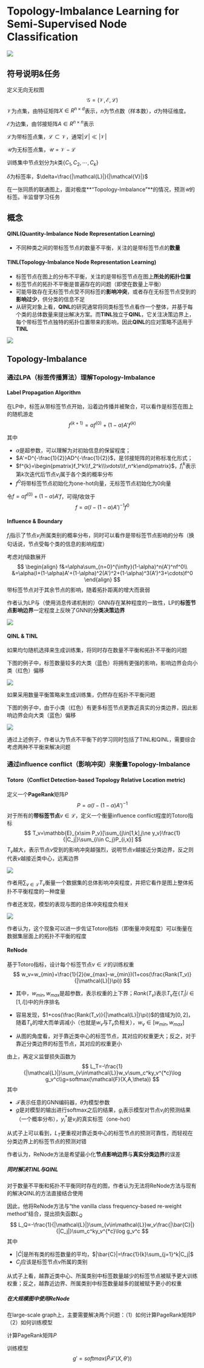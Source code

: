 # Topology-Imbalance Learning for Semi-Supervised Node Classification



![](writerInfo.png)



## 符号说明&任务



定义无向无权图
$$
\mathcal{G}=(\mathcal{V},\mathcal{E},\mathcal{L})
$$
$\mathcal{V}$为点集，由特征矩阵$X\in R^{n\times d}$表示，$n$为节点数（样本数），$d$为特征维度。

$\mathcal{E}$为边集，由邻接矩阵$A\in R^{n\times n}$表示

$\mathcal{L}$为带标签点集，$\mathcal{L}\subset\mathcal{V}$，通常$|\mathcal{L}|\ll|\mathcal{V}|$

$\mathcal{U}$为无标签点集，$\mathcal{U}=\mathcal{V}-\mathcal{L}$

训练集中节点划分为$k$类$\{C_1,C_2,\cdots,C_k\}$

$\delta$为标签率，$\delta=\frac{|\mathcal{L}|}{|\mathcal{V}|}$

在一张同质的联通图上，面对极度**“Topology-Imbalance”**的情况，预测$\mathcal{U}$的标签。半监督学习任务



## 概念



#### QINL(Quantity-Imbalance Node Representation Learning)

* 不同种类之间的带标签节点的数量不平衡，关注的是带标签节点的**数量**

#### TINL(Topology-Imbalance Node Representation Learning)

* 标签节点在图上的分布不平衡，关注的是带标签节点在图上**所处的拓扑位置**
* 标签节点的拓扑不平衡是普遍存在的问题（即使在数量上平衡）
* 可能导致存在无标签节点受不同标签的**影响冲突**，或者存在无标签节点受到的**影响过少**，供分类的信息不足
* 从研究对象上看，**QINL**的研究通常将同类标签节点看作一个整体，并基于每个类的总体数量来提出解决方案。而**TINL**独立于**QINL**，它关注决策边界上，每个带标签节点独特的拓扑位置带来的影响，因此**QINL**的应对策略不适用于**TINL**

![](image1.png)



## Topology-Imbalance



### 通过LPA（标签传播算法）理解Topology-Imbalance



#### Label Propagation Algorithm

在LP中，标签从带标签节点开始，沿着边传播并被聚合，可以看作是标签在图上的随机游走
$$
f^{(k+1)}=\alpha f^{(0)}+(1-\alpha)A'f^{(k)}
$$

其中

* $\alpha$是超参数，可以理解为对初始信息的保留程度；
* $A'=D^{-\frac{1}{2}}AD^{-\frac{1}{2}}$，是邻接矩阵的对称标准化形式；
* $f^{k}=\begin{pmatrix}f_1^k\\f_2^k\\\vdots\\f_n^k\end{pmatrix}$，$f_i^k$表示第$k$次迭代后节点$v_i$属于各个类的概率分布
* $f^0$将带标签节点初始化为one-hot向量，无标签节点初始化为$0$向量



令$f=\alpha f^{(0)}+(1-\alpha)A'f$，可得$f$收敛于
$$
f=\alpha(I-(1-\alpha)A')^{-1}f^0
$$


#### Influence & Boundary

$f_i$指示了节点$v_i$所属类别的概率分布，同时可以看作是带标签节点影响的分布（换句话说，节点受每个类的信息的影响程度）

考虑对$f$级数展开
$$
\begin{align}
f&=\alpha\sum_{n=0}^{\infty}(1-\alpha)^n(A')^nf^0\\
&=\alpha(I+(1-\alpha)A'+(1-\alpha)^2(A')^2+(1-\alpha)^3(A')^3+\cdots)f^0
\end{align}
$$
带标签节点对于其余节点的影响，随着拓扑距离的增大而衰弱

作者认为LP与（使用消息传递机制的）GNN存在某种程度的一致性，LP的**标签节点影响边界**一定程度上反映了GNN的**分类决策边界**

![](image2.png)

#### QINL & TINL

如果均匀随机选择来生成训练集，将同时存在数量不平衡和拓扑不平衡的问题

下图的例子中，标签数量较多的大类（蓝色）将拥有更强的影响，影响边界会向小类（红色）偏移

![](image3.png)

如果采用数量平衡策略来生成训练集，仍然存在拓扑不平衡问题

下图的例子中，由于小类（红色）有更多标签节点更靠近真实的分类边界，因此影响边界会向大类（蓝色）偏移

![](image4.png)

通过上述例子，作者认为节点不平衡下的学习同时包括了TINL和QINL，需要综合考虑两种不平衡来解决问题



### 通过influence conflict（影响冲突）来衡量Topology-Imbalance



#### Totoro（Conflict Detection-based Topology Relative Location metric)

定义一个**PageRank**矩阵$P$
$$
P=\alpha(I-(1-\alpha)A')^{-1}
$$
对于所有的**带标签节点**$v\in \mathcal{L}$，定义一个衡量influence conflict程度的Totoro指标
$$
T_v=\mathbb{E}_{x\sim P_v}[\sum_{j\in[1,k],j\ne y_v}\frac{1}{|C_j|}\sum_{i\in C_j}P_{i,x}]
$$
$T_v$越大，表示节点$v$受到的影响冲突越强烈，说明节点$v$越接近分类边界，反之则代表$v$越接近类中心，远离边界

![](image5.png)

作者用$\sum_{v\in\mathcal{L}}T_v$衡量一个数据集的总体影响冲突程度，并把它看作是图上整体拓扑不平衡程度的一种度量

作者还发现，模型的表现与图的总体冲突程度负相关

![](image6.png)

作者认为，这个现象可以进一步佐证Totoro指标（即衡量冲突程度）可以衡量在数据集层面上的拓扑不平衡的程度

#### ReNode

基于Totoro指标，设计每个标签节点$v\in \mathcal{L}$的训练权重
$$
w_v=w_{min}+\frac{1}{2}(w_{max}-w_{min})(1+cos(\frac{Rank(T_v)}{|\mathcal{L}|}\pi))
$$
* 其中，$w_{min},w_{max}$是超参数，表示权重的上下界；$Rank(T_v)$表示$T_v$在$\{T_i|i\in [1,l]\}$中的升序排名

* 容易发现，$1+cos(\frac{Rank(T_v)}{|\mathcal{L}|}\pi))$的值域为$[0,2]$，随着$T_v$的增大而单调减小（也就是$w_v$与$T_v$负相关），$w_v\in [w_{min},w_{max}]$

* 从图的角度看，对于靠近类中心的标签节点，其对应的权重更大；反之，对于靠近分类边界的标签节点，其对应的权重更小



由上，再定义监督损失函数为
$$
L_T=-\frac{1}{|\mathcal{L}|}\sum_{v\in\mathcal{L}}w_v\sum_c^ky_v^{*c}\log g_v^c\\g=softmax(\mathcal{F}(X,A,\theta))
$$
其中

* $\mathcal{F}$表示任意的GNN编码器，$\theta$为模型参数
* $g$是对模型的输出进行softmax之后的结果，$g_i$表示模型对节点$v_i$的预测结果（一个概率分布），$y_i^*$是$v_i$的真实标签（one-hot）

从式子上可以看到，$L_T$更重视对靠近类中心的标签节点的预测可靠性，而轻视在分类边界上的标签节点的预测对错

作者认为，ReNode方法是希望最小化**节点影响边界**与**真实分类边界**的误差



##### 同时解决TINL与QINL

对于数量不平衡和拓扑不平衡同时存在的图，作者认为无法将ReNode方法与现有的解决QINL的方法直接结合使用

因此，他将ReNode方法与“the vanilla class frequency-based re-weight method“结合，提出损失函数$L_Q$
$$
L_Q=-\frac{1}{|\mathcal{L}|}\sum_{v\in\mathcal{L}}w_v\frac{|\bar{C}|}{|C_j|}\sum_c^ky_v^{*c}\log g_v^c
$$
其中

* $|\bar{C}|$是所有类的标签数量的平均，$|\bar{C}|=\frac{1}{k}\sum_{j=1}^k|C_j|$
* $C_j$应该是标签节点$v$所属的类别

从式子上看，越靠近类中心、所属类别中标签数量越少的标签节点被赋予更大训练权重；反之，越靠近边界、所属类别中标签数量越多的就被赋予更小的权重



##### 在大规模图中使用ReNode

在large-scale graph上，主要需要解决两个问题：（1）如何计算PageRank矩阵P （2）如何训练模型

计算PageRank矩阵$P$



训练模型
$$
g'=softmax(\hat{P}\mathcal{F'}(X,\theta'))
$$
